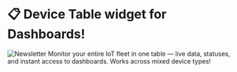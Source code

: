 # 📋 Device Table widget for Dashboards!
![Newsletter](https://github.com/user-attachments/assets/be45ab19-c3cc-4163-97bc-82ea80139eae)
Monitor your entire IoT fleet in one table — live data, statuses, and instant access to dashboards. Works across mixed device types!
